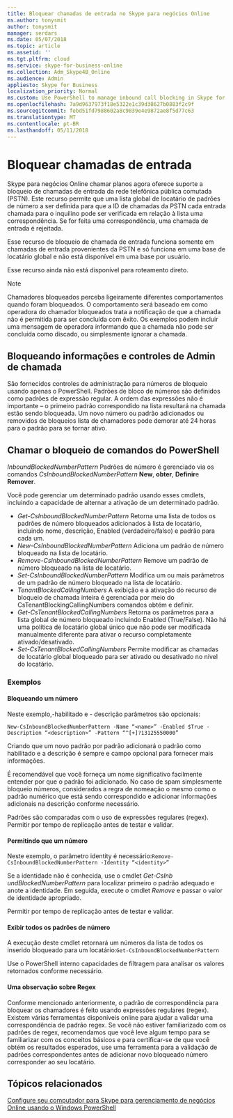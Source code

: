 ```yaml
---
title: Bloquear chamadas de entrada no Skype para negócios Online
ms.author: tonysmit
author: tonysmit
manager: serdars
ms.date: 05/07/2018
ms.topic: article
ms.assetid: ''
ms.tgt.pltfrm: cloud
ms.service: skype-for-business-online
ms.collection: Adm_Skype4B_Online
ms.audience: Admin
appliesto: Skype for Business
localization_priority: Normal
ms.custom: Use PowerShell to manage inbound call blocking in Skype for Business Online.
ms.openlocfilehash: 7a9d9637973f18e5322e1c39d38627b0883f2c9f
ms.sourcegitcommit: febd51fd7988602a8c9839e4e9872ae8f5d77c63
ms.translationtype: MT
ms.contentlocale: pt-BR
ms.lasthandoff: 05/11/2018
---
```

 # <a name="block-inbound-calls"></a>Bloquear chamadas de entrada

Skype para negócios Online chamar planos agora oferece suporte a bloqueio de chamadas de entrada da rede telefônica pública comutada (PSTN). Este recurso permite que uma lista global de locatário de padrões de número a ser definida para que a ID de chamadas da PSTN cada entrada chamada para o inquilino pode ser verificada em relação à lista uma correspondência. Se for feita uma correspondência, uma chamada de entrada é rejeitada. 

Esse recurso de bloqueio de chamada de entrada funciona somente em chamadas de entrada provenientes da PSTN e só funciona em uma base de locatário global e não está disponível em uma base por usuário.

Esse recurso ainda não está disponível para roteamento direto.

>[!NOTE]
 Chamadores bloqueados perceba ligeiramente diferentes comportamentos quando foram bloqueados. O comportamento será baseado em como operadora do chamador bloqueados trata a notificação de que a chamada não é permitida para ser concluída com êxito. Os exemplos podem incluir uma mensagem de operadora informando que a chamada não pode ser concluída como discado, ou simplesmente ignorar a chamada.

## <a name="call-blocking-admin-controls-and-information"></a>Bloqueando informações e controles de Admin de chamada
São fornecidos controles de administração para números de bloqueio usando apenas o PowerShell. Padrões de bloco de números são definidos como padrões de expressão regular. A ordem das expressões não é importante – o primeiro padrão correspondido na lista resultará na chamada estão sendo bloqueada. Um novo número ou padrão adicionados ou removidos de bloqueios lista de chamadores pode demorar até 24 horas para o padrão para se tornar ativo.
## <a name="call-blocking-powershell-commands"></a>Chamar o bloqueio de comandos do PowerShell

*InboundBlockedNumberPattern* Padrões de número é gerenciado via os comandos *CsInboundBlockedNumberPattern* **New**, **obter**, **Definir**e **Remover**.  

Você pode gerenciar um determinado padrão usando esses cmdlets, incluindo a capacidade de alternar a ativação de um determinado padrão.
- *Get-CsInboundBlockedNumberPattern* Retorna uma lista de todos os padrões de número bloqueados adicionados à lista de locatário, incluindo nome, descrição, Enabled (verdadeiro/falso) e padrão para cada um.
- *New-CsInboundBlockedNumberPattern* Adiciona um padrão de número bloqueado na lista de locatário.
- *Remove-CsInboundBlockedNumberPattern* Remove um padrão de número bloqueado na lista de locatário.
- *Set-CsInboundBlockedNumberPattern* Modifica um ou mais parâmetros de um padrão de número bloqueado na lista de locatário.
- *TenantBlockedCallingNumbers* A exibição e a ativação do recurso de bloqueio de chamada inteira é gerenciada por meio do CsTenantBlockingCallingNumbers comandos obtém e definir. 
- *Get-CsTenantBlockedCallingNumbers* Retorna os parâmetros para a lista global de número bloqueado incluindo Enabled (True/False). Não há uma política de locatário global único que não pode ser modificada manualmente diferente para ativar o recurso completamente ativado/desativado.
- *Set-CsTenantBlockedCallingNumbers* Permite modificar as chamadas de locatário global bloqueado para ser ativado ou desativado no nível do locatário.

### <a name="examples"></a>Exemplos
#### <a name="blocking-a-number"></a>Bloqueando um número

Neste exemplo,-habilitado e - descrição parâmetros são opcionais:

`New-CsInboundBlockedNumberPattern -Name “<name>” -Enabled $True -Description “<description>” -Pattern “^[+]?13125550000”`

 Criando que um novo padrão por padrão adicionará o padrão como habilitado e a descrição é sempre e campo opcional para fornecer mais informações. 

É recomendável que você forneça um nome significativo facilmente entender por que o padrão foi adicionado. No caso de spam simplesmente bloqueio números, considerados a regra de nomeação o mesmo como o padrão numérico que está sendo correspondido e adicionar informações adicionais na descrição conforme necessário.

Padrões são comparadas com o uso de expressões regulares (regex). Permitir por tempo de replicação antes de testar e validar.

#### <a name="allowing-a-number"></a>Permitindo que um número

Neste exemplo, o parâmetro identity é necessário:`Remove-CsInboundBlockedNumberPattern -Identity “<identity>”`
 
Se a identidade não é conhecida, use o cmdlet *Get-CsInb undBlockedNumberPattern* para localizar primeiro o padrão adequado e anote a identidade. Em seguida, execute o cmdlet *Remove* e passar o valor de identidade apropriado.

Permitir por tempo de replicação antes de testar e validar.
#### <a name="view-all-number-patterns"></a>Exibir todos os padrões de número
A execução deste cmdlet retornará um números da lista de todos os inserido bloqueado para um locatário:`Get-CsInboundBlockedNumberPattern`

Use o PowerShell interno capacidades de filtragem para analisar os valores retornados conforme necessário.

#### <a name="a-note-on-regex"></a>Uma observação sobre Regex
Conforme mencionado anteriormente, o padrão de correspondência para bloquear os chamadores é feito usando expressões regulares (regex). Existem várias ferramentas disponíveis online para ajudar a validar uma correspondência de padrão regex. Se você não estiver familiarizado com os padrões de regex, recomendamos que você leve algum tempo para se familiarizar com os conceitos básicos e para certificar-se de que você obtém os resultados esperados, use uma ferramenta para a validação de padrões correspondentes antes de adicionar novo bloqueado número corresponder ao seu locatário. 

## <a name="related-topics"></a>Tópicos relacionados
[Configure seu computador para Skype para gerenciamento de negócios Online usando o Windows PowerShell](https://docs.microsoft.com/en-us/SkypeForBusiness/set-up-your-computer-for-windows-powershell/set-up-your-computer-for-windows-powershell )
